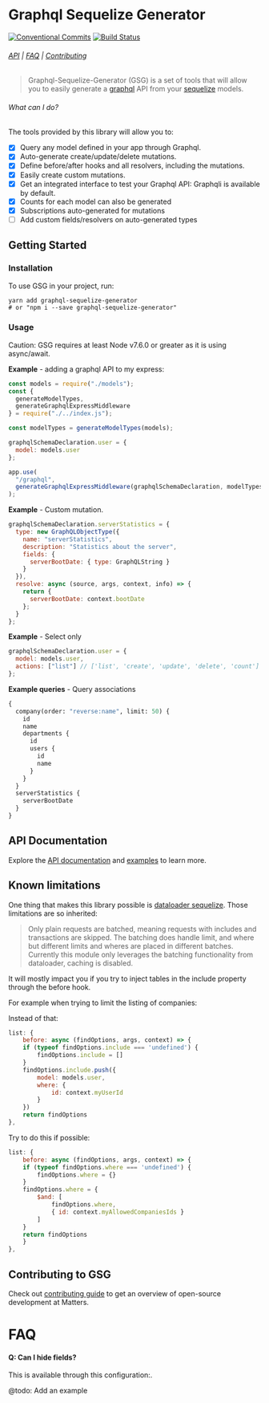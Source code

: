# Graphql Sequelize Generator

<!-- [START badges] -->

[![Conventional Commits](https://img.shields.io/badge/Conventional%20Commits-1.0.0-yellow.svg)](https://conventionalcommits.org)
[![Build Status](https://travis-ci.org/inovia-team/graphql-sequelize-generator.svg?branch=master)](https://travis-ci.org/inovia-team/graphql-sequelize-generator)

<!-- [END badges] -->

###### [API](docs/api.md) | [FAQ](#faq) | [Contributing](https://github.com/inovia-team/graphql-sequelize-generator/blob/master/CONTRIBUTING.md)

> Graphql-Sequelize-Generator (GSG) is a set of tools that will allow you to easily generate a [graphql](http://graphql.org/) API from your [sequelize](http://docs.sequelizejs.com/) models.

<!-- [START usecases] -->

###### What can I do?

The tools provided by this library will allow you to:

* [x] Query any model defined in your app through Graphql.
* [x] Auto-generate create/update/delete mutations.
* [x] Define before/after hooks and all resolvers, including the mutations.
* [x] Easily create custom mutations.
* [x] Get an integrated interface to test your Graphql API: Graphqli is available by default.
* [x] Counts for each model can also be generated
* [x] Subscriptions auto-generated for mutations
* [ ] Add custom fields/resolvers on auto-generated types
  <!-- [END usecases] -->

<!-- [START getstarted] -->

## Getting Started

### Installation

To use GSG in your project, run:

```
yarn add graphql-sequelize-generator
# or "npm i --save graphql-sequelize-generator"
```

### Usage

Caution: GSG requires at least Node v7.6.0 or greater as it is using async/await.

**Example** - adding a graphql API to my express:

```js
const models = require("./models");
const {
  generateModelTypes,
  generateGraphqlExpressMiddleware
} = require("./../index.js");

const modelTypes = generateModelTypes(models);

graphqlSchemaDeclaration.user = {
  model: models.user
};

app.use(
  "/graphql",
  generateGraphqlExpressMiddleware(graphqlSchemaDeclaration, modelTypes)
);
```

**Example** - Custom mutation.

```js
graphqlSchemaDeclaration.serverStatistics = {
  type: new GraphQLObjectType({
    name: "serverStatistics",
    description: "Statistics about the server",
    fields: {
      serverBootDate: { type: GraphQLString }
    }
  }),
  resolve: async (source, args, context, info) => {
    return {
      serverBootDate: context.bootDate
    };
  }
};
```

**Example** - Select only

```js
graphqlSchemaDeclaration.user = {
  model: models.user,
  actions: ["list"] // ['list', 'create', 'update', 'delete', 'count'] available
};
```

**Example queries** - Query associations

```graphql
{
  company(order: "reverse:name", limit: 50) {
    id
    name
    departments {
      id
      users {
        id
        name
      }
    }
  }
  serverStatistics {
    serverBootDate
  }
}
```

<!-- [END getstarted] -->

## API Documentation

Explore the [API documentation](docs/api.md) and [examples](https://github.com/inovia-team/graphql-sequelize-generator/tree/master/examples/) to learn more.

## Known limitations

One thing that makes this library possible is [dataloader sequelize](https://github.com/mickhansen/dataloader-sequelize). Those limitations are so inherited:

> Only plain requests are batched, meaning requests with includes and transactions are skipped. The batching does handle limit, and where but different limits and wheres are placed in different batches. Currently this module only leverages the batching functionality from dataloader, caching is disabled.

It will mostly impact you if you try to inject tables in the include property through the before hook.

For example when trying to limit the listing of companies:

Instead of that:

```js
list: {
    before: async (findOptions, args, context) => {
    if (typeof findOptions.include === 'undefined') {
        findOptions.include = []
    }
    findOptions.include.push({
        model: models.user,
        where: {
            id: context.myUserId
        }
    })
    return findOptions
},
```

Try to do this if possible:

```js
list: {
    before: async (findOptions, args, context) => {
    if (typeof findOptions.where === 'undefined') {
        findOptions.where = {}
    }
    findOptions.where = {
        $and: [
            findOptions.where,
            { id: context.myAllowedCompaniesIds }
        ]
    }
    return findOptions
    }
},
```

## Contributing to GSG

Check out [contributing guide](https://github.com/inovia-team/graphql-sequelize-generator/blob/master/CONTRIBUTING.md) to get an overview of open-source development at Matters.

<!-- [START faq] -->

# FAQ

#### Q: Can I hide fields?

This is available through this configuration:.

@todo: Add an example

<!-- [END faq] -->
